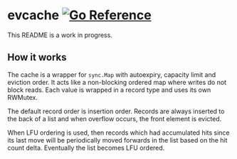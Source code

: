 # evcache [![Go Reference](https://pkg.go.dev/badge/github.com/mgnsk/evcache.svg)](https://pkg.go.dev/github.com/mgnsk/evcache)

This README is a work in progress.

## How it works

The cache is a wrapper for `sync.Map` with autoexpiry, capacity limit and eviction order.
It acts like a non-blocking ordered map where writes do not block reads. Each value is wrapped
in a record type and uses its own RWMutex.

The default record order is insertion order. Records are always inserted to the back of a list and
when overflow occurs, the front element is evicted.

When LFU ordering is used, then records which had accumulated hits since its last move
will be periodically moved forwards in the list based on the hit count delta.
Eventually the list becomes LFU ordered.
